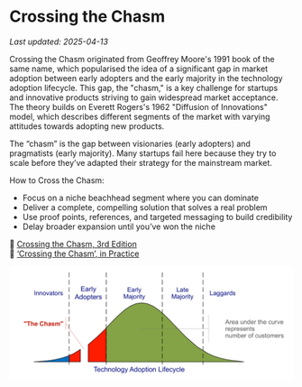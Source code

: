 # Crossing the Chasm

_Last updated: 2025-04-13_

Crossing the Chasm originated from Geoffrey Moore's 1991 book of the same name, which popularised the idea of a significant gap in market adoption between early adopters and the early majority in the technology adoption lifecycle. This gap, the "chasm," is a key challenge for startups and innovative products striving to gain widespread market acceptance. The theory builds on Everett Rogers's 1962 "Diffusion of Innovations" model, which describes different segments of the market with varying attitudes towards adopting new products. 

The “chasm” is the gap between visionaries (early adopters) and pragmatists (early majority). Many startups fail here because they try to scale before they’ve adapted their strategy for the mainstream market.

How to Cross the Chasm:
- Focus on a niche beachhead segment where you can dominate
- Deliver a complete, compelling solution that solves a real problem
- Use proof points, references, and targeted messaging to build credibility
- Delay broader expansion until you’ve won the niche

📘 [Crossing the Chasm, 3rd Edition](https://amzn.asia/d/9N1UH5M)  
📄 [‘Crossing the Chasm’, in Practice](https://a16z.com/crossing-the-chasm-in-practice/)

![Crossing the Chasm](../../images/crossing_the_chasm.png)